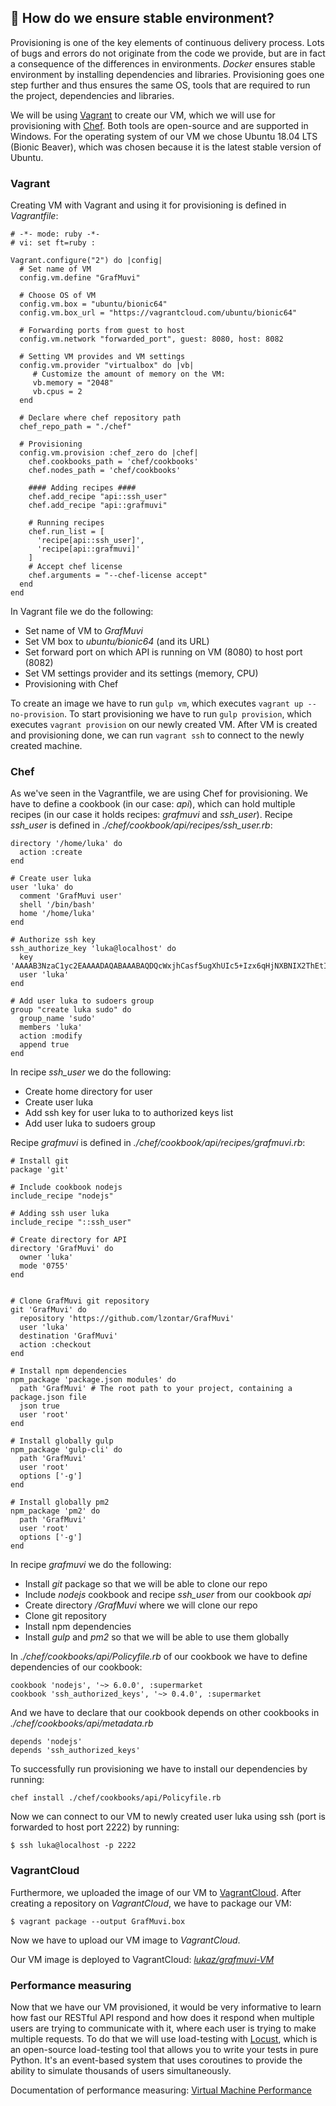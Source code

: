 ## :sunrise_over_mountains: How do we ensure stable environment?
Provisioning is one of the key elements of continuous delivery process. Lots of bugs and errors do not originate from the code we provide, but are in fact a consequence of the differences in environments. *Docker* ensures stable environment by installing dependencies and libraries. Provisioning goes one step further and thus ensures the same OS, tools that are required to run the project, dependencies and libraries.

We will be using [Vagrant](https://www.vagrantup.com/) to create our VM, which we will use for provisioning with [Chef](https://www.chef.io/). Both tools are open-source and are supported in Windows. For the operating system of our VM we chose Ubuntu 18.04 LTS (Bionic Beaver), which was chosen because it is the latest stable version of Ubuntu.

### Vagrant
Creating VM with Vagrant and using it for provisioning is defined in *Vagrantfile*:
```
# -*- mode: ruby -*-
# vi: set ft=ruby :

Vagrant.configure("2") do |config|
  # Set name of VM
  config.vm.define "GrafMuvi"

  # Choose OS of VM
  config.vm.box = "ubuntu/bionic64"
  config.vm.box_url = "https://vagrantcloud.com/ubuntu/bionic64"

  # Forwarding ports from guest to host
  config.vm.network "forwarded_port", guest: 8080, host: 8082

  # Setting VM provides and VM settings
  config.vm.provider "virtualbox" do |vb|
     # Customize the amount of memory on the VM:
     vb.memory = "2048"
     vb.cpus = 2
  end

  # Declare where chef repository path
  chef_repo_path = "./chef"

  # Provisioning
  config.vm.provision :chef_zero do |chef|
    chef.cookbooks_path = 'chef/cookbooks'
    chef.nodes_path = 'chef/cookbooks'

    #### Adding recipes ####
    chef.add_recipe "api::ssh_user"
    chef.add_recipe "api::grafmuvi"

    # Running recipes
    chef.run_list = [
      'recipe[api::ssh_user]',
      'recipe[api::grafmuvi]'
    ]
    # Accept chef license
    chef.arguments = "--chef-license accept"
  end
end
```
In Vagrant file we do the following:
- Set name of VM to *GrafMuvi*
- Set VM box to *ubuntu/bionic64* (and its URL)
- Set forward port on which API is running on VM (8080) to host port (8082)
- Set VM settings provider and its settings (memory, CPU)
- Provisioning with Chef

To create an image we have to run ```gulp vm```, which executes ```vagrant up --no-provision```. To start provisioning we have to run ```gulp provision```, which executes ```vagrant provision``` on our newly created VM. After VM is created and provisioning done, we can run ```vagrant ssh``` to connect to the newly created machine.

### Chef
As we've seen in the Vagrantfile, we are using Chef for provisioning. We have to define a cookbook (in our case: *api*), which can hold multiple recipes (in our case it holds recipes: *grafmuvi* and *ssh_user*). Recipe *ssh_user* is defined in *./chef/cookbook/api/recipes/ssh_user.rb*:
```
directory '/home/luka' do
  action :create
end

# Create user luka
user 'luka' do
  comment 'GrafMuvi user'
  shell '/bin/bash'
  home '/home/luka'
end

# Authorize ssh key
ssh_authorize_key 'luka@localhost' do
  key 'AAAAB3NzaC1yc2EAAAADAQABAAABAQDQcWxjhCasf5ugXhUIc5+Izx6qHjNXBNIX2ThEtIOx9qBecMOsE9bTprQDp855kRT9rZbtp5DtILWx6MHlNg/...
  user 'luka'
end

# Add user luka to sudoers group
group "create luka sudo" do
  group_name 'sudo'
  members 'luka'
  action :modify
  append true
end

```
In recipe *ssh_user* we do the following:
- Create home directory for user
- Create user luka
- Add ssh key for user luka to to authorized keys list
- Add user luka to sudoers group

Recipe *grafmuvi* is defined in *./chef/cookbook/api/recipes/grafmuvi.rb*:

```
# Install git
package 'git'

# Include cookbook nodejs
include_recipe "nodejs"

# Adding ssh user luka
include_recipe "::ssh_user"

# Create directory for API
directory 'GrafMuvi' do
  owner 'luka'
  mode '0755'
end


# Clone GrafMuvi git repository
git 'GrafMuvi' do
  repository 'https://github.com/lzontar/GrafMuvi'
  user 'luka'
  destination 'GrafMuvi'
  action :checkout
end

# Install npm dependencies
npm_package 'package.json modules' do
  path 'GrafMuvi' # The root path to your project, containing a package.json file
  json true
  user 'root'
end

# Install globally gulp
npm_package 'gulp-cli' do
  path 'GrafMuvi'
  user 'root'
  options ['-g']
end

# Install globally pm2
npm_package 'pm2' do
  path 'GrafMuvi'
  user 'root'
  options ['-g']
end
```
In recipe *grafmuvi* we do the following:
- Install *git* package so that we will be able to clone our repo
- Include *nodejs* cookbook and recipe *ssh_user* from our cookbook *api*
- Create directory */GrafMuvi* where we will clone our repo
- Clone git repository
- Install npm dependencies
- Install *gulp*  and *pm2* so that we will be able to use them globally

In *./chef/cookbooks/api/Policyfile.rb* of our cookbook we have to define dependencies of our cookbook:
```
cookbook 'nodejs', '~> 6.0.0', :supermarket
cookbook 'ssh_authorized_keys', '~> 0.4.0', :supermarket
```
And we have to declare that our cookbook depends on other cookbooks in *./chef/cookbooks/api/metadata.rb*
```
depends 'nodejs'
depends 'ssh_authorized_keys'
```
To successfully run provisioning we have to install our dependencies by running:
```
chef install ./chef/cookbooks/api/Policyfile.rb
```

Now we can connect to our VM to newly created user luka using ssh (port is forwarded to host port 2222) by running:
```
$ ssh luka@localhost -p 2222
```

### VagrantCloud
Furthermore, we uploaded the image of our VM to [VagrantCloud](https://app.vagrantup.com/). After creating a repository on *VagrantCloud*, we have to package our VM:
```
$ vagrant package --output GrafMuvi.box
```
Now we have to upload our VM image to *VagrantCloud*.

Our VM image is deployed to VagrantCloud: *[lukaz/grafmuvi-VM](https://app.vagrantup.com/lukaz/boxes/grafmuvi)*

### Performance measuring
Now that we have our VM provisioned, it would be very informative to learn how fast our RESTful API respond and how does it respond when multiple users are trying to communicate with it, where each user is trying to make multiple requests. To do that we will use load-testing with [Locust](https://locust.io/), which is an open-source load-testing tool that allows you to write your tests in pure Python. It's an event-based system that uses coroutines to provide the ability to simulate thousands of users simultaneously.

Documentation of performance measuring: [Virtual Machine Performance](https://github.com/lzontar/GrafMuvi/blob/master/docs/VM_Performance.md)
